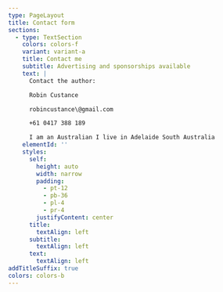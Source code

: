 ```yaml
---
type: PageLayout
title: Contact form
sections:
  - type: TextSection
    colors: colors-f
    variant: variant-a
    title: Contact me
    subtitle: Advertising and sponsorships available
    text: |
      Contact the author:

      Robin Custance

      robincustance\@gmail.com

      +61 0417 388 189

      I am an Australian I live in Adelaide South Australia
    elementId: ''
    styles:
      self:
        height: auto
        width: narrow
        padding:
          - pt-12
          - pb-36
          - pl-4
          - pr-4
        justifyContent: center
      title:
        textAlign: left
      subtitle:
        textAlign: left
      text:
        textAlign: left
addTitleSuffix: true
colors: colors-b
---
```

